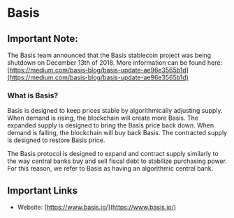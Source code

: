 # Basis

## Important Note:

The Basis team announced that the Basis stablecoin project was being shutdown on December 13th of 2018. More information can be found here: [https://medium.com/basis-blog/basis-update-ae96e3565b1d](https://medium.com/basis-blog/basis-update-ae96e3565b1d)

### What is Basis?

Basis is designed to keep prices stable by algorithmically adjusting supply. When demand is rising, the blockchain will create more Basis. The expanded supply is designed to bring the Basis price back down. When demand is falling, the blockchain will buy back Basis. The contracted supply is designed to restore Basis price.

The Basis protocol is designed to expand and contract supply similarly to the way central banks buy and sell fiscal debt to stabilize purchasing power. For this reason, we refer to Basis as having an algorithmic central bank.

## Important Links

* Website: [https://www.basis.io/](https://www.basis.io/)
